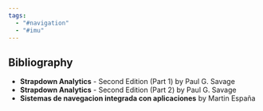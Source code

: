 ```yaml
---
tags:
  - "#navigation"
  - "#imu"
---
```

## Bibliography

- **Strapdown Analytics** - Second Edition (Part 1) by Paul G. Savage
- **Strapdown Analytics** - Second Edition (Part 2) by Paul G. Savage
- **Sistemas de navegacion integrada con aplicaciones** by Martin España
